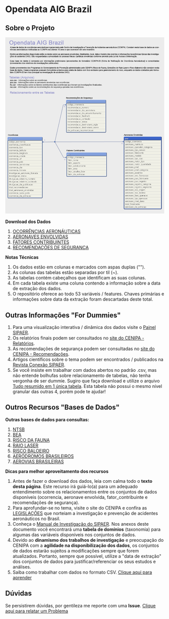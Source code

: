 # Opendata AIG Brazil

## Sobre o Projeto

![Modelo de Dados](/reference/data_model.png)

**Download dos Dados**

1. [OCORRÊNCIAS AERONÁUTICAS](/data/oco.csv "Tabela de Ocorrências - oco.csv")
2. [AERONAVES ENVOLVIDAS](/data/anv.csv "Tabela de Aeronaves Envolvidas - anv.csv")
3. [FATORES CONTRIBUINTES](/data/ftc.csv "Tabela de Fatores Contribuintes - ftc.csv")
4. [RECOMENDAÇÕES DE SEGURANÇA](/data/rec.csv "Tabela de Recomendações de Segurança - rec.csv")

**Notas Técnicas**

1. Os dados estão em colunas e marcados com aspas duplas ("").
2. As colunas das tabelas estão separadas por til (~).
3. As tabelas contém cabeçalhos que identificam as suas colunas.
4. Em cada tabela existe uma coluna contendo a informação sobre a data de extração dos dados.
5. O repositório oferece ao todo 53 variáveis / features. Chaves primárias e informações sobre data da extração foram descartadas deste total.

## Outras Informações "For Dummies"

1. Para uma visualização interativa / dinâmica dos dados visite o [Painel SIPAER](http://painelsipaer.cenipa.aer.mil.br "PAINEL SIPAER").
2. Os relatórios finais podem ser consultados no [site do CENIPA - Relatórios](http://www.cenipa.aer.mil.br/cenipa/paginas/relatorios/relatorios-finais "RELATÓRIOS").
3. As recomendações de segurança podem ser consultadas no [site do CENIPA - Recomendações](http://www.cenipa.aer.mil.br/cenipa/paginas/relatorios/recomendacoes "RECOMENDAÇES DE SEGURANÇA").
4. Artigos científicos sobre o tema podem ser encontrados / publicados na [Revista Conexão SIPAER](http://conexaosipaer.cenipa.gov.br/index.php/sipaer "Conexão SIPAER").
5. Se você insiste em trabalhar com dados abertos no padrão .csv, mas não entende bolhufas sobre relacionamento de tabelas, não tenha vergonha de ser dummie. Sugiro que faça download e utilize o arquivo [Tudo resumido em 1 única tabela](/data/all.csv "Tabela Resumida - all.csv"). Esta tabela não possui o mesmo nível granular das outras 4, porém pode te ajudar!

## Outros Recursos "Bases de Dados"

**Outras bases de dados para consultas:**

1. [NTSB](http://www.ntsb.gov/_layouts/ntsb.aviation/index.aspx "Base de dados do NTSB - Estados Unidos")
2. [BEA](https://www.bea.aero/no_cache/les-enquetes/les-evenements-notifies/ "Base de dados do BEA - França")
3. [RISCO DA FAUNA](http://www.cenipa.aer.mil.br/cenipa/sigra/pesquisa_dadosExt "Reportes de eventos de Risco da Fauna no Brasil")
4. [RAIO LASER](http://www.cenipa.aer.mil.br/cenipa/raio_laser/pesquisa "Reportes de eventos de Raio Laser na Aviação Brasileira")
5. [RISCO BALOEIRO](http://www.cenipa.aer.mil.br/cenipa/baloeiro/pesquisa "Reportes de eventos com soltura de Balões que afetam a Aviação Brasileira")
6. [AERÓDROMOS BRASILEIROS](http://dados.gov.br/dataset/airport21jul16 "Listagem de Aeródromos brasileiros publicada pelo DECEA")
7. [AEROVIAS BRASILEIRAS](http://dados.gov.br/dataset/airway21jul16 "Listagem com as Aerovias Brasileiras publicada pelo DECEA")

**Dicas para melhor aproveitamento dos recursos**

1. Antes de fazer o download dos dados, leia com calma todo o **texto desta página**. Este recurso irá guiá-lo(a) para um adequado entendimento sobre os relacionamentos entre os conjuntos de dados disponíveis (ocorrencia, aeronave envolvida, fator_contribuinte e recomendações de segurança).
2. Para aprofundar-se no tema, visite o site do CENIPA e confira as [LEGISLAÇÕES](http://www.cenipa.aer.mil.br/cenipa/index.php/legislacao) que norteiam a investigação e prevenção de acidentes aeronáuticos no Brasil.
3. Conheça o [Manual de Investigação do SIPAER](http://www.cenipa.aer.mil.br/cenipa/index.php/legislacao/category/7-mca-manual-do-comando-da-aeronautica?download=23%3Amca-3-6). Nos anexos deste documento você encontrará uma **tabela de domínios** (taxonomia) para algumas das variáveis disponíveis nos conjuntos de dados.
4. Devido ao **dinamismo dos trabalhos de investigação** e preocupação do CENIPA com a **agilidade na disponibilização dos dados**, os conjuntos de dados estarão sujeitos a modificações sempre que forem atualizados. Portanto, sempre que possível, utilize a "data de extração" dos conjuntos de dados para justificar/referenciar os seus estudos e análises.
5. Saiba como trabalhar com dados no formato CSV. [Clique aqui para aprender](http://www.portaltransparencia.gov.br/faleConosco/perguntas-tema-download-dados.asp)

## Dúvidas

Se persistirem dúvidas, por gentileza me reporte com uma **Issue**. [Clique aqui para relatar um Problema](https://github.com/nosbielcs/opendata_aig_brazil/issues)
